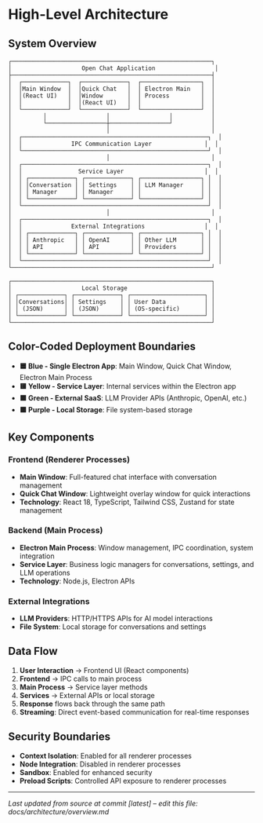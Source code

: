 # High-Level Architecture

## System Overview

```
┌─────────────────────────────────────────────────────────┐
│                    Open Chat Application                 │
├─────────────────────────────────────────────────────────┤
│  ┌─────────────┐  ┌─────────────┐  ┌─────────────────┐  │
│  │Main Window  │  │Quick Chat   │  │ Electron Main   │  │
│  │(React UI)   │  │Window       │  │ Process         │  │
│  │             │  │(React UI)   │  │                 │  │
│  └─────────────┘  └─────────────┘  └─────────────────┘  │
│         │                 │                 │           │
│         └─────────────────┼─────────────────┘           │
│                           │                             │
│  ┌─────────────────────────────────────────────────────┐  │
│  │              IPC Communication Layer               │  │
│  └─────────────────────────────────────────────────────┘  │
│                           │                             │
│  ┌─────────────────────────────────────────────────────┐  │
│  │                Service Layer                       │  │
│  │ ┌─────────────┐ ┌─────────────┐ ┌─────────────────┐ │  │
│  │ │Conversation │ │ Settings    │ │ LLM Manager     │ │  │
│  │ │ Manager     │ │ Manager     │ │                 │ │  │
│  │ └─────────────┘ └─────────────┘ └─────────────────┘ │  │
│  └─────────────────────────────────────────────────────┘  │
│                           │                             │
│  ┌─────────────────────────────────────────────────────┐  │
│  │              External Integrations                 │  │
│  │ ┌─────────────┐ ┌─────────────┐ ┌─────────────────┐ │  │
│  │ │ Anthropic   │ │ OpenAI      │ │ Other LLM       │ │  │
│  │ │ API         │ │ API         │ │ Providers       │ │  │
│  │ └─────────────┘ └─────────────┘ └─────────────────┘ │  │
│  └─────────────────────────────────────────────────────┘  │
└─────────────────────────────────────────────────────────┘

┌─────────────────────────────────────────────────────────┐
│                    Local Storage                        │
│ ┌─────────────┐ ┌─────────────┐ ┌─────────────────────┐ │
│ │Conversations│ │ Settings    │ │ User Data           │ │
│ │ (JSON)      │ │ (JSON)      │ │ (OS-specific)       │ │
│ └─────────────┘ └─────────────┘ └─────────────────────┘ │
└─────────────────────────────────────────────────────────┘
```

## Color-Coded Deployment Boundaries

- **🟦 Blue - Single Electron App**: Main Window, Quick Chat Window, Electron Main Process
- **🟨 Yellow - Service Layer**: Internal services within the Electron app
- **🟩 Green - External SaaS**: LLM Provider APIs (Anthropic, OpenAI, etc.)
- **🟪 Purple - Local Storage**: File system-based storage

## Key Components

### Frontend (Renderer Processes)
- **Main Window**: Full-featured chat interface with conversation management
- **Quick Chat Window**: Lightweight overlay window for quick interactions
- **Technology**: React 18, TypeScript, Tailwind CSS, Zustand for state management

### Backend (Main Process)
- **Electron Main Process**: Window management, IPC coordination, system integration
- **Service Layer**: Business logic managers for conversations, settings, and LLM operations
- **Technology**: Node.js, Electron APIs

### External Integrations
- **LLM Providers**: HTTP/HTTPS APIs for AI model interactions
- **File System**: Local storage for conversations and settings

## Data Flow

1. **User Interaction** → Frontend UI (React components)
2. **Frontend** → IPC calls to main process
3. **Main Process** → Service layer methods
4. **Services** → External APIs or local storage
5. **Response** flows back through the same path
6. **Streaming**: Direct event-based communication for real-time responses

## Security Boundaries

- **Context Isolation**: Enabled for all renderer processes
- **Node Integration**: Disabled in renderer processes
- **Sandbox**: Enabled for enhanced security
- **Preload Scripts**: Controlled API exposure to renderer processes

---
*Last updated from source at commit [latest] – edit this file: docs/architecture/overview.md*